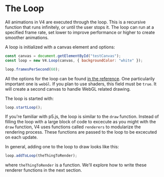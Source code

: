 # The Loop

All animations in V4 are executed through the loop. This is a recursive function that runs infinitely, or until the user stops it. The loop can run at a specified frame rate, set lower to improve performance or higher to create smoother animations.

A loop is initialized with a canvas element and options:

```js
const canvas = document.getElementById("testCanvas");
const loop = new V4.Loop(canvas, { backgroundColor: "white" });

loop.framesPerSecond(60);
```

All the options for the loop can be found [in the reference](/reference/loop). One particularily important one is `webGl`. If you plan to use shaders, this field must be `true`. It will create a second canvas to handle WebGL related drawing. 

The loop is started with:

```js
loop.startLoop();
```

If you're familiar with p5.js, the loop is similar to the `draw` function. Instead of filling the loop with a large block of code to excecute as you might with the `draw` function, V4 uses functions called `renderers` to modularize the rendering process. These functions are passed to the loop to be excecuted on each update. 

In general, adding one to the loop to draw looks like this:

```js
loop.addToLoop(theThingToRender);
```
where `theThingToRender` is a function. We'll explore how to write these renderer functions in the next section. 
